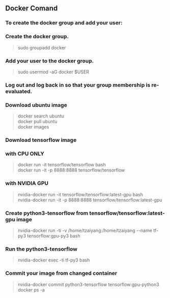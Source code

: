 ## Docker Comand
### To create the docker group and add your user:
### Create the docker group.
> sudo groupadd docker
### Add your user to the docker group.
> sudo usermod -aG docker $USER
### Log out and log back in so that your group membership is re-evaluated.

### Download ubuntu image
> docker search ubuntu  
> docker pull ubuntu  
> docker images  
### Download tensorflow image
### with CPU ONLY
> docker run -it tensorflow/tensorflow bash  
> docker run -it -p 8888:8888 tensorflow/tensorflow
### with NVIDIA GPU
> nvidia-docker run -it tensorflow/tensorflow:latest-gpu bash  
> nvidia-docker run -it -p 8888:8888 tensorflow/tensorflow:latest-gpu 


### Create python3-tensorflow from tensorflow/tensorflow:latest-gpu image
> nvidia-docker run -ti -v /home/tzaiyang:/home/tzaiyang --name tf-py3 tensorflow:gpu-py3 bash
### Run the python3-tensorflow
> nvidia-docker exec -ti tf-py3 bash

### Commit your image from changed container
> nvidia-docker commit python3-tensorflow tensorflow:gpu-python3  
> docker ps -a
